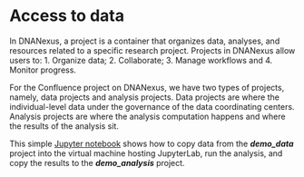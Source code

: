 # Access to data

In DNANexus, a project is a container that organizes data, analyses, and resources related to a specific research project. Projects in DNANexus allow users to: 1. Organize data; 2. Collaborate; 3. Manage workflows and 4. Monitor progress.&#x20;

For the Confluence project on DNANexus, we have two types of projects, namely, data projects and analysis projects. Data projects are where the individual-level data under the governance of the data coordinating centers. Analysis projects are where the analysis computation happens and where the results of the analysis sit.

This simple [Jupyter notebook](https://github.com/confluence-breast-cancer-consortia/dnanexus\_demo/blob/main/notebooks/bash\_demo.ipynb) shows how to copy data from the _**demo\_data**_ project into the virtual machine hosting JupyterLab, run the analysis, and copy the results to the _**demo\_analysis**_ project.  &#x20;
